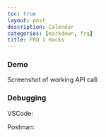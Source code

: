 ```yaml
---
toc: true
layout: post
description: Calendar
categories: [markdown, frq]
title: FRQ 1 Hacks
---
```


### Demo

Screenshot of working API call:

### Debugging

VSCode:

Postman: